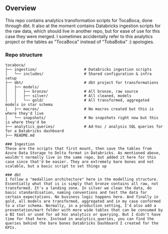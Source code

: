 ## Overview
This repo contains analytics transformation scripts for TocaBoca, done through dbt. It also at the moment contains Databricks ingestion scripts for the raw data, which should live in another repo, but for ease of use for this case they were merged. I sometimes accidentally refer to this analytics project or the tables as "TocaBoca" instead of "TobaBoba" :) apologies.

### Repo structure
```text
tocaboca/
├── ingestion/                     # Databricks ingestion scripts
│   └── includes/                  # Shared configuration & infra setup
├── dbt/                           # dbt project for transformations
│   ├── models/                   
│   │   ├── bronze/                # All bronze, raw source
│   │   ├── silver/                # All cleaned, models
│   │   └── gold/                  # All transformed, aggregated models in star schema
│   ├── macros/                    # No macros created but this is where they'd live
│   └── snapshots/                 # No snapshots right now but this is where they'd be
├── analytics_queries/             # Ad-hoc / analysis SQL queries for for a Databricks dashboard
├── README.md

### Ingestion
These are the scripts that first mount, then save the tables from Azure Data Storage to Delta format in Databricks. As mentioned above, wouldn't normally live in the same repo, but added it here for this case since that'd be easier. They are extremely bare bones and not scalable, but a basic script to set things up

### dbt
I follow a "medallion architecture" here in the modelling structure. Essentially what that is is simply that bronze contains all raw, not transformed. It's a landing zone. In silver we clean the data, do basic standardisation, naming conventions and test the data for certain expectations. No business logic happens here. And finally in gold, all models are transformed, aggregated and in my case conformed to a star schema. Normally, in a production setting, I'd also add a presentation/mart folder with more wide tables that can be consumed by a BI tool or used for ad hoc analytics or querying. But I didn't have time for that here. Instead in analytics_queries, you can find the queries behind the bare bones Databricks Dashboard I created for the KPIs. 
